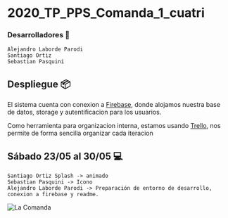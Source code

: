 # **2020_TP_PPS_Comanda_1_cuatri**

### Desarrolladores 🔧

```
Alejandro Laborde Parodi
Santiago Ortiz
Sebastian Pasquini

```


## Despliegue 📦

El sistema cuenta con conexion a [Firebase](https://console.firebase.google.com/project/lacomanda-pps/overview), donde alojamos nuestra base de datos, storage y autentificacion para los usuarios.


Como herramienta para organizacion interna, estamos usando [Trello](https://trello.com/b/os8TqQu6/trabajo-practico-pps), nos permite de forma sencilla organizar cada iteracion


## Sábado 23/05 al 30/05 :computer:

```
Santiago Ortiz Splash -> animado
Sebastian Pasquini -> Icono
Alejandro Laborde Parodi -> Preparación de entorno de desarrollo, conexion a firebase y readme.
```

![La Comanda](../imagenes/presentacion.png)
